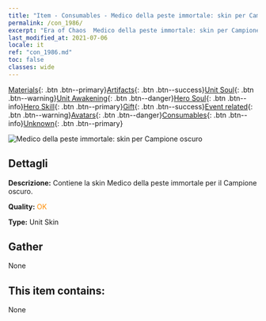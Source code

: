 ```yaml
---
title: "Item - Consumables - Medico della peste immortale: skin per Campione oscuro"
permalink: /con_1986/
excerpt: "Era of Chaos  Medico della peste immortale: skin per Campione oscuro"
last_modified_at: 2021-07-06
locale: it
ref: "con_1986.md"
toc: false
classes: wide
---
```

 [Materials](/ItemsIT/){: .btn .btn--primary}[Artifacts](/ItemsIT/Artifacts/){: .btn .btn--success}[Unit Soul](/ItemsIT/UnitSoul/){: .btn .btn--warning}[Unit Awakening](/ItemsIT/UnitAwakening/){: .btn .btn--danger}[Hero Soul](/ItemsIT/HeroSoul/){: .btn .btn--info}[Hero Skill](/ItemsIT/HeroSkill/){: .btn .btn--primary}[Gift](/ItemsIT/Gift/){: .btn .btn--success}[Event related](/ItemsIT/Events/){: .btn .btn--warning}[Avatars](/ItemsIT/Avatars/){: .btn .btn--danger}[Consumables](/ItemsIT/Consumables/){: .btn .btn--info}[Unknown](/ItemsIT/Unknown/){: .btn .btn--primary}

 ![Medico della peste immortale: skin per Campione oscuro](/images/u/ti_sishendiancangpifu.jpg)

## Dettagli
 **Descrizione:** Contiene la skin Medico della peste immortale per il Campione oscuro.

 **Quality:** <span style="color: #FF8C00">OK</span>

 **Type:** Unit Skin

## Gather

  None

## This item contains:

  None

